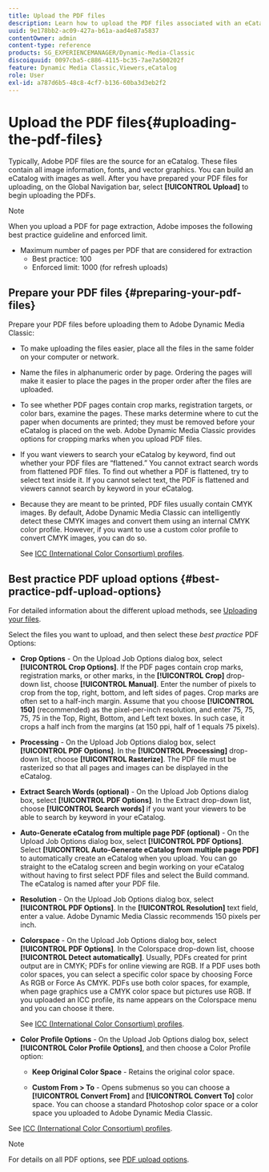 ```yaml
---
title: Upload the PDF files
description: Learn how to upload the PDF files associated with an eCatalog in Adobe Dynamic Media Classic.
uuid: 9e178bb2-ac09-427a-b61a-aad4e87a5837
contentOwner: admin
content-type: reference
products: SG_EXPERIENCEMANAGER/Dynamic-Media-Classic
discoiquuid: 0097cba5-c886-4115-bc35-7ae7a500202f
feature: Dynamic Media Classic,Viewers,eCatalog
role: User
exl-id: a787d6b5-48c8-4cf7-b136-60ba3d3eb2f2
---
```

# Upload the PDF files{#uploading-the-pdf-files}

Typically, Adobe PDF files are the source for an eCatalog. These files contain all image information, fonts, and vector graphics. You can build an eCatalog with images as well. After you have prepared your PDF files for uploading, on the Global Navigation bar, select **[!UICONTROL Upload]** to begin uploading the PDFs.

>[!NOTE]
>
>When you upload a PDF for page extraction, Adobe imposes the following best practice guideline and enforced limit.
>
>* Maximum number of pages per PDF that are considered for extraction
>   * Best practice: 100
>   * Enforced limit: 1000 (for refresh uploads)

## Prepare your PDF files {#preparing-your-pdf-files}

Prepare your PDF files before uploading them to Adobe Dynamic Media Classic:

* To make uploading the files easier, place all the files in the same folder on your computer or network.
* Name the files in alphanumeric order by page. Ordering the pages will make it easier to place the pages in the proper order after the files are uploaded.
* To see whether PDF pages contain crop marks, registration targets, or color bars, examine the pages. These marks determine where to cut the paper when documents are printed; they must be removed before your eCatalog is placed on the web. Adobe Dynamic Media Classic provides options for cropping marks when you upload PDF files.
* If you want viewers to search your eCatalog by keyword, find out whether your PDF files are “flattened.” You cannot extract search words from flattened PDF files. To find out whether a PDF is flattened, try to select text inside it. If you cannot select text, the PDF is flattened and viewers cannot search by keyword in your eCatalog. 
* Because they are meant to be printed, PDF files usually contain CMYK images. By default, Adobe Dynamic Media Classic can intelligently detect these CMYK images and convert them using an internal CMYK color profile. However, if you want to use a custom color profile to convert CMYK images, you can do so.

  See [ICC (International Color Consortium) profiles](icc-profiles.md#icc_profiles).

## Best practice PDF upload options {#best-practice-pdf-upload-options}

For detailed information about the different upload methods, see [Uploading your files](uploading-files.md#uploading_your_files).

Select the files you want to upload, and then select these *best practice* PDF Options:

* **Crop Options** - On the Upload Job Options dialog box, select **[!UICONTROL Crop Options]**. If the PDF pages contain crop marks, registration marks, or other marks, in the **[!UICONTROL Crop]** drop-down list, choose **[!UICONTROL Manual]**. Enter the number of pixels to crop from the top, right, bottom, and left sides of pages. Crop marks are often set to a half-inch margin. Assume that you choose **[!UICONTROL 150]** (recommended) as the pixel-per-inch resolution, and enter 75, 75, 75, 75 in the Top, Right, Bottom, and Left text boxes. In such case, it crops a half inch from the margins (at 150 ppi, half of 1 equals 75 pixels).

* **Processing** - On the Upload Job Options dialog box, select **[!UICONTROL PDF Options]**. In the **[!UICONTROL Processing]** drop-down list, choose **[!UICONTROL Rasterize]**. The PDF file must be rasterized so that all pages and images can be displayed in the eCatalog.

* **Extract Search Words (optional)** - On the Upload Job Options dialog box, select **[!UICONTROL PDF Options]**. In the Extract drop-down list, choose **[!UICONTROL Search words]** if you want your viewers to be able to search by keyword in your eCatalog.

* **Auto-Generate eCatalog from multiple page PDF (optional)** - On the Upload Job Options dialog box, select **[!UICONTROL PDF Options]**. Select **[!UICONTROL Auto-Generate eCatalog from multiple page PDF]** to automatically create an eCatalog when you upload. You can go straight to the eCatalog screen and begin working on your eCatalog without having to first select PDF files and select the Build command. The eCatalog is named after your PDF file.

* **Resolution** - On the Upload Job Options dialog box, select **[!UICONTROL PDF Options]**. In the **[!UICONTROL Resolution]** text field, enter a value. Adobe Dynamic Media Classic recommends 150 pixels per inch.

* **Colorspace** - On the Upload Job Options dialog box, select **[!UICONTROL PDF Options]**. In the Colorspace drop-down list, choose **[!UICONTROL Detect automatically]**. Usually, PDFs created for print output are in CMYK; PDFs for online viewing are RGB. If a PDF uses both color spaces, you can select a specific color space by choosing Force As RGB or Force As CMYK. PDFs use both color spaces, for example, when page graphics use a CMYK color space but pictures use RGB. If you uploaded an ICC profile, its name appears on the Colorspace menu and you can choose it there.

    See [ICC (International Color Consortium) profiles](/help/icc-profiles.md).

* **Color Profile Options** - On the Upload Job Options dialog box, select **[!UICONTROL Color Profile Options]**, and then choose a Color Profile option:

  * **Keep Original Color Space** - Retains the original color space.

  * **Custom From > To** - Opens submenus so you can choose a **[!UICONTROL Convert From]** and **[!UICONTROL Convert To]** color space. You can choose a standard Photoshop color space or a color space you uploaded to Adobe Dynamic Media Classic.

<!-- * **Convert To SRGB** - Converts to SRGB (Standard Red Green Blue). SRGB is the recommended color space for displaying images on web pages. -->

See [ICC (International Color Consortium) profiles](icc-profiles.md#icc_profiles).

>[!NOTE]
>
>For details on all PDF options, see [PDF upload options](pdfs.md#pdf_upload_options).
